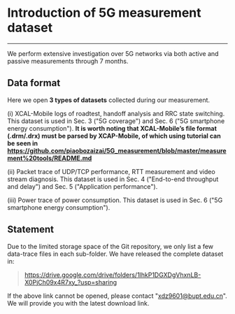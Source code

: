 # Introduction of 5G measurement dataset
----------

We perform extensive investigation over 5G networks via both active and passive measurements through 7 months. 

## Data format
Here we open **3 types of datasets** collected during our measurement.
 
(i) XCAL-Mobile logs of roadtest, handoff analysis and RRC state switching. This dataset is used in Sec. 3 ("5G coverage") and Sec. 6 ("5G smartphone energy consumption"). 
**It is worth noting that XCAL-Mobile’s file format (.drm/.drx) must be parsed by XCAP-Mobile, of which using tutorial can be seen in https://github.com/piaobozaizai/5G_measurement/blob/master/measurement%20tools/README.md** 

(ii) Packet trace of UDP/TCP performance, RTT measurement and video stream diagnosis. This dataset is used in Sec. 4 ("End-to-end throughput and delay") and Sec. 5 ("Application performance").

(iii) Power trace of power consumption. This dataset is used in Sec. 6 ("5G smartphone energy consumption").


## Statement
Due to the limited storage space of the Git repository, we only list a few data-trace files in each sub-folder. We have released the complete dataset in: 
> https://drive.google.com/drive/folders/1lhkP1DGXDgVhxnLB-X0PjCh09x4R7xy_?usp=sharing

If the above link cannot be opened, please contact "xdz9601@bupt.edu.cn". We will provide you with the latest download link.
